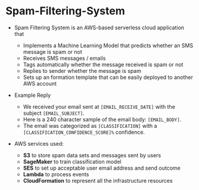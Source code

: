 # Spam-Filtering-System

- Spam Filtering System is an AWS-based serverless cloud application that
    - Implements a Machine Learning Model that predicts whether an SMS message is spam or not
    - Receives SMS messages / emails
    - Tags automatically whether the message received is spam or not
    - Replies to sender whether the message is spam
    - Sets up an formation template that can be easily deployed to another AWS account

- Example Reply
    - We received your email sent at `[EMAIL_RECEIVE_DATE]` with the subject `[EMAIL_SUBJECT]`.
    - Here is a 240 character sample of the email body: `[EMAIL_BODY]`.
    - The email was categorized as `[CLASSIFICATION]` with a `[CLASSIFICATION_CONFIDENCE_SCORE]%` confidence.

- AWS services used:
    - **S3** to store spam data sets and messages sent by users
    - **SageMaker** to train classification model
    - **SES** to set up acceptable user email address and send outcome
    - **Lambda** to process events
    - **CloudFormation** to represent all the infrastructure resources
